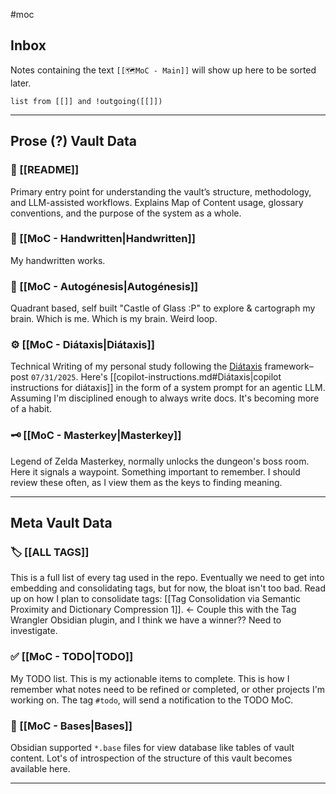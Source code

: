 #moc 
## Inbox
Notes containing the text `[[🗺️MoC - Main]]` will show up here to be sorted later.

```dataview
list from [[]] and !outgoing([[]])
```

---

## Prose (?) Vault Data

### 📖 [[README]]
Primary entry point for understanding the vault’s structure, methodology, and LLM-assisted workflows. Explains Map of Content usage, glossary conventions, and the purpose of the system as a whole.
### 📝 [[MoC - Handwritten|Handwritten]]
My handwritten works.
### 🪽 [[MoC - Autogénesis|Autogénesis]]
Quadrant based, self built "Castle of Glass :P" to explore & cartograph my brain. Which is me. Which is my brain. Weird loop. 
### ⚙️ [[MoC - Diátaxis|Diátaxis]]
Technical Writing of my personal study following the [Diátaxis](https://diataxis.fr/) framework–post `07/31/2025`. Here's [[copilot-instructions.md#Diátaxis|copilot instructions for diátaxis]] in the form of a system prompt for an agentic LLM. Assuming I'm disciplined enough to always write docs. It's becoming more of a habit.
### 🗝️ [[MoC - Masterkey|Masterkey]]
Legend of Zelda Masterkey, normally unlocks the dungeon's boss room. Here it signals a waypoint. Something important to remember. I should review these often, as I view them as the keys to finding meaning.

---
## Meta Vault Data

### 🏷️ [[ALL TAGS]]
This is a full list of every tag used in the repo. Eventually we need to get into embedding and consolidating tags, but for now, the bloat isn't too bad. Read up on how I plan to consolidate tags: [[Tag Consolidation via Semantic Proximity and Dictionary Compression 1]]. <- Couple this with the Tag Wrangler Obsidian plugin, and I think we have a winner?? Need to investigate.
### ✅ [[MoC - TODO|TODO]]
My TODO list. This is my actionable items to complete. This is how I remember what notes need to be refined or completed, or other projects I'm working on. The tag `#todo`, will send a notification to the TODO MoC.
### 🔢 [[MoC - Bases|Bases]]
Obsidian supported `*.base` files for view database like tables of vault content. Lot's of introspection of the structure of this vault becomes available here.

---

